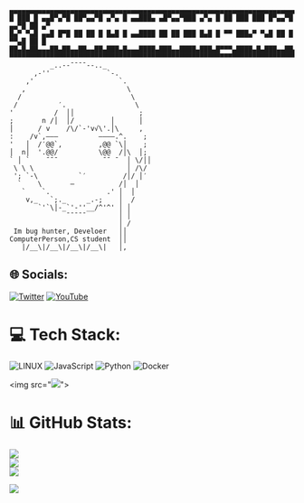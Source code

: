 
```

▄▄▄▄▄▄▄▄▄▄▄▄▄▄▄▄▄▄▄▄▄▄▄▄▄▄▄▄▄▄▄▄▄▄▄▄▄▄▄▄▄▄▄▄▄▄▄▄▄▄▄▄▄▄▄▄▄▄▄▄▄▄▄▄▄▄▄▄▄▄▄▄▄▄▄▄▄▄▄▄▄
█ ███ █ ▄▄█▀▄▀█ ██▀▄▄▀█ ▄▀▄ █ ▄▄███▄ ▄█▀▄▄▀███ ▄▀▄ █ ██ ███ ███ █▀▄▄▀█ ▄▄▀█ ██ ▄▀
█▄▀ ▀▄█ ▄▄█ █▀█ ██ ██ █ █▄█ █ ▄▄████ ██ ██ ███ █▄█ █ ▀▀ ███▄▀ ▀▄█ ██ █ ▀▀▄█ ██ █ 
██▄█▄██▄▄▄██▄██▄▄██▄▄██▄███▄█▄▄▄████▄███▄▄████▄███▄█▀▀▀▄████▄█▄███▄▄██▄█▄▄█▄▄█▄▄█
▀▀▀▀▀▀▀▀▀▀▀▀▀▀▀▀▀▀▀▀▀▀▀▀▀▀▀▀▀▀▀▀▀▀▀▀▀▀▀▀▀▀▀▀▀▀▀▀▀▀▀▀▀▀▀▀▀▀▀▀▀▀▀▀▀▀▀▀▀▀▀▀▀▀▀▀▀▀▀▀
          _..--¯¯¯¯--.._
      ,-''              `-.
    ,'                     `.                       
   ,                         \
  /                           \
 /          ′.                 \
'          /  ││                ;
;       n /│  │/         │      │
│      / v    /\/`-'v√\'.│\     ,
:    /v`,———          ————.^.    ;
'   │  /′@@`,         ,@@ `\│    ;
│  n│  '.@@/          \@@  /│\  │;                             
` │ `    ¯¯¯           ¯¯ ¯  │ \/││
 \ \ \                       │ /\/
 '; `-\          `′         /│/ │′
  `    \       —           /│  │
   `    `.              .' │  │
    v,_   `;._     _.-;    │  /
       `'`\│-_`'-''__/^'^' │ │        
              ¯¯¯¯¯        │ │
                           │ /
 Im bug hunter, Develoer   ││
ComputerPerson,CS student  ││
   |/__\|/__\|/__\|/__\|   │,

```
## 🌐 Socials:
[![Twitter](https://img.shields.io/badge/Twitter-%231DA1F2.svg?logo=Twitter&logoColor=white)](https://twitter.com/@cybersoldiervx) [![YouTube](https://img.shields.io/badge/YouTube-%23FF0000.svg?logo=YouTube&logoColor=white)](https://youtube.com/@cybersoldiervx) 

# 💻 Tech Stack:
![LINUX](https://img.shields.io/badge/Linux-FCC624?style=for-the-badge&logo=linux&logoColor=black) ![JavaScript](https://img.shields.io/badge/javascript-%23323330.svg?style=for-the-badge&logo=javascript&logoColor=%23F7DF1E) ![Python](https://img.shields.io/badge/python-3670A0?style=for-the-badge&logo=python&logoColor=ffdd54) ![Docker](https://img.shields.io/badge/docker-%230db7ed.svg?style=for-the-badge&logo=docker&logoColor=white)

<img src="<img src="https://github.com/cybersoldiervx/cybersoldiervx/assets/139021578/2f2bb4dc-7d6d-40a2-b742-6c4e19b061bd">">


# 📊 GitHub Stats:
![](https://github-readme-stats.vercel.app/api?username=cybersoldiervx&theme=gotham&hide_border=false&include_all_commits=false&count_private=false)<br/>
![](https://github-readme-streak-stats.herokuapp.com/?user=cybersoldiervx&theme=gotham&hide_border=false)<br/>
![](https://github-readme-stats.vercel.app/api/top-langs/?username=cybersoldiervx&theme=gotham&hide_border=false&include_all_commits=false&count_private=false&layout=compact)

<!-- Proudly created with GPRM ( https://gprm.itsvg.in ) -->
<img src="https://github.com/cybersoldiervx/cybersoldiervx/assets/139021578/bde4f327-5143-41ef-bbd1-f1a27f74e512">


